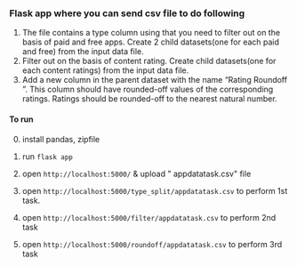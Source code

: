 ### Flask app where you can send csv file to do following
1. The file contains a type column using that you need to filter out on the basis of paid and
free apps. Create 2 child datasets(one for each paid and free) from the input data file.
2. Filter out on the basis of content rating. Create child datasets(one for each content
ratings) from the input data file.
3. Add a new column in the parent dataset with the name “Rating Roundoff ”. This column
should have rounded-off values of the corresponding ratings. Ratings should be
rounded-off to the nearest natural number.

#### To run

0. install pandas, zipfile

1. run   `flask app`

2. open `http://localhost:5000/` & upload " appdatatask.csv" file

3. open `http://localhost:5000/type_split/appdatatask.csv` to perform 1st task.

4. open `http://localhost:5000/filter/appdatatask.csv` to perform 2nd task

5. open `http://localhost:5000/roundoff/appdatatask.csv` to perform 3rd task

